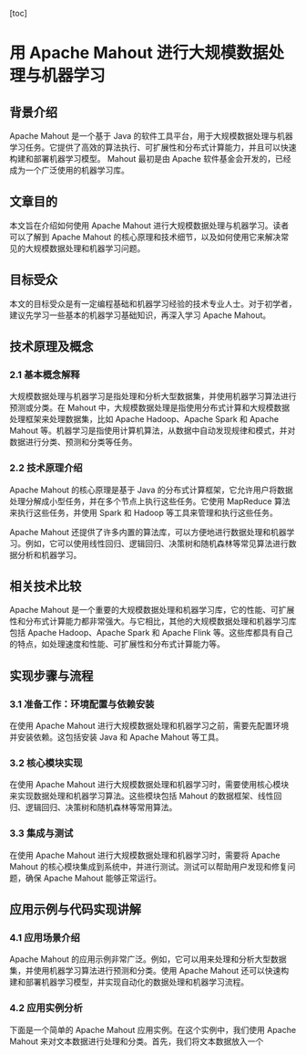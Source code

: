 
[toc]                    
                
                
用 Apache Mahout 进行大规模数据处理与机器学习
==================

背景介绍
---------------

Apache Mahout 是一个基于 Java 的软件工具平台，用于大规模数据处理与机器学习任务。它提供了高效的算法执行、可扩展性和分布式计算能力，并且可以快速构建和部署机器学习模型。 Mahout 最初是由 Apache 软件基金会开发的，已经成为一个广泛使用的机器学习库。

文章目的
----------

本文旨在介绍如何使用 Apache Mahout 进行大规模数据处理与机器学习。读者可以了解到 Apache Mahout 的核心原理和技术细节，以及如何使用它来解决常见的大规模数据处理和机器学习问题。

目标受众
------------

本文的目标受众是有一定编程基础和机器学习经验的技术专业人士。对于初学者，建议先学习一些基本的机器学习基础知识，再深入学习 Apache Mahout。

技术原理及概念
----------------------

### 2.1 基本概念解释

大规模数据处理与机器学习是指处理和分析大型数据集，并使用机器学习算法进行预测或分类。在 Mahout 中，大规模数据处理是指使用分布式计算和大规模数据处理框架来处理数据集，比如 Apache  Hadoop、Apache Spark 和 Apache Mahout 等。机器学习是指使用计算机算法，从数据中自动发现规律和模式，并对数据进行分类、预测和分类等任务。

### 2.2 技术原理介绍

Apache Mahout 的核心原理是基于 Java 的分布式计算框架，它允许用户将数据处理分解成小型任务，并在多个节点上执行这些任务。它使用 MapReduce 算法来执行这些任务，并使用 Spark 和 Hadoop 等工具来管理和执行这些任务。

Apache Mahout 还提供了许多内置的算法库，可以方便地进行数据处理和机器学习。例如，它可以使用线性回归、逻辑回归、决策树和随机森林等常见算法进行数据分析和机器学习。

相关技术比较
------------------

Apache Mahout 是一个重要的大规模数据处理和机器学习库，它的性能、可扩展性和分布式计算能力都非常强大。与它相比，其他的大规模数据处理和机器学习库包括 Apache Hadoop、Apache Spark 和 Apache Flink 等。这些库都具有自己的特点，如处理速度和性能、可扩展性和分布式计算能力等。

实现步骤与流程
--------------------

### 3.1 准备工作：环境配置与依赖安装

在使用 Apache Mahout 进行大规模数据处理和机器学习之前，需要先配置环境并安装依赖。这包括安装 Java 和 Apache  Mahout 等工具。

### 3.2 核心模块实现

在使用 Apache Mahout 进行大规模数据处理和机器学习时，需要使用核心模块来实现数据处理和机器学习算法。这些模块包括 Mahout 的数据框架、线性回归、逻辑回归、决策树和随机森林等常用算法。

### 3.3 集成与测试

在使用 Apache Mahout 进行大规模数据处理和机器学习时，需要将 Apache Mahout 的核心模块集成到系统中，并进行测试。测试可以帮助用户发现和修复问题，确保 Apache Mahout 能够正常运行。

应用示例与代码实现讲解
-----------------------------------

### 4.1 应用场景介绍

Apache Mahout 的应用示例非常广泛。例如，它可以用来处理和分析大型数据集，并使用机器学习算法进行预测和分类。使用 Apache Mahout 还可以快速构建和部署机器学习模型，并实现自动化的数据处理和机器学习流程。

### 4.2 应用实例分析

下面是一个简单的 Apache Mahout 应用实例。在这个实例中，我们使用 Apache Mahout 来对文本数据进行处理和分类。首先，我们将文本数据放入一个

